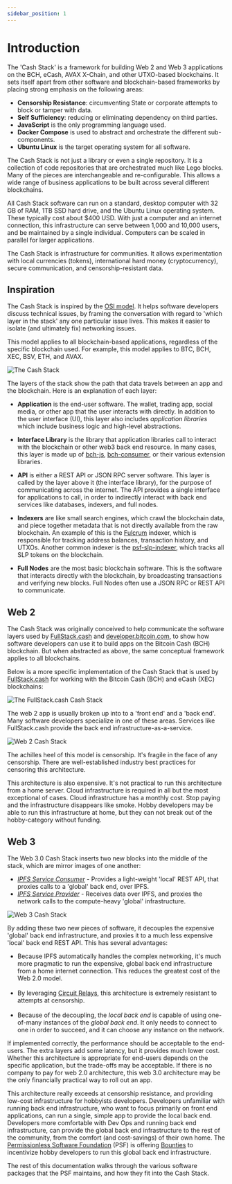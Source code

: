 ```yaml
---
sidebar_position: 1
---
```


# Introduction

The 'Cash Stack' is a framework for building Web 2 and Web 3 applications on the BCH, eCash, AVAX X-Chain, and other UTXO-based blockchains. It sets itself apart from other software and blockchain-based frameworks by placing strong emphasis on the following areas:

- **Censorship Resistance**: circumventing State or corporate attempts to block or tamper with data.
- **Self Sufficiency**: reducing or eliminating dependency on third parties.
- **JavaScript** is the only programming language used.
- **Docker Compose** is used to abstract and orchestrate the different sub-components.
- **Ubuntu Linux** is the target operating system for all software.

The Cash Stack is not just a library or even a single repository. It is a collection of code repositories that are orchestrated much like Lego blocks. Many of the pieces are interchangeable and re-configurable. This allows a wide range of business applications to be built across several different blockchains.

All Cash Stack software can run on a standard, desktop computer with 32 GB of RAM, 1TB SSD hard drive, and the Ubuntu Linux operating system. These typically cost about $400 USD. With just a computer and an internet connection, this infrastructure can serve between 1,000 and 10,000 users, and be maintained by a single individual. Computers can be scaled in parallel for larger applications.

The Cash Stack is infrastructure for communities. It allows experimentation with local currencies (tokens), international hard money (cryptocurrency), secure communication, and censorship-resistant data.

## Inspiration

The Cash Stack is inspired by the [OSI model](https://www.bmc.com/blogs/osi-model-7-layers/). It helps software developers discuss technical issues, by framing the conversation with regard to 'which layer in the stack' any one particular issue lives. This makes it easier to isolate (and ultimately fix) networking issues.

This model applies to all blockchain-based applications, regardless of the specific blockchain used. For example, this model applies to BTC, BCH, XEC, BSV, ETH, and AVAX.


![The Cash Stack](./img/cash-stack-rough.png)

The layers of the stack show the path that data travels between an app and the blockchain. Here is an explanation of each layer:

- **Application** is the end-user software. The wallet, trading app, social media, or other app that the user interacts with directly. In addition to the user interface (UI), this layer also includes *application libraries* which include business logic and high-level abstractions.

- **Interface Library** is the library that application libraries call to interact with the blockchain or other web3 back end resource. In many cases, this layer is made up of [bch-js](https://www.npmjs.com/package/@psf/bch-js), [bch-consumer](https://www.npmjs.com/package/bch-consumer), or their various extension libraries.

- **API** is either a REST API or JSON RPC server software. This layer is called by the layer above it (the interface library), for the purpose of communicating across the internet. The API provides a single interface for applications to call, in order to indirectly interact with back end services like databases, indexers, and full nodes.

- **Indexers** are like small search engines, which crawl the blockchain data, and piece together metadata that is not directly available from the raw blockchain. An example of this is the [Fulcrum](https://github.com/Permissionless-Software-Foundation/docker-fulcrum) indexer, which is responsible for tracking address balances, transaction history, and UTXOs. Another common indexer is the [psf-slp-indexer](https://github.com/Permissionless-Software-Foundation/psf-slp-indexer), which tracks all SLP tokens on the blockchain.

- **Full Nodes** are the most basic blockchain software. This is the software that interacts directly with the blockchain, by broadcasting transactions and verifying new blocks. Full Nodes often use a JSON RPC or REST API to communicate.

## Web 2

The Cash Stack was originally conceived to help communicate the software layers used by [FullStack.cash](https://fullstack.cash) and [developer.bitcoin.com](https://developer.bitcoin.com/), to show how software developers can use it to build apps on the Bitcoin Cash (BCH) blockchain. But when abstracted as above, the same conceptual framework applies to all blockchains.

Below is a more specific implementation of the Cash Stack that is used by [FullStack.cash](https://fullstack.cash) for working with the Bitcoin Cash (BCH) and eCash (XEC) blockchains:

![The FullStack.cash Cash Stack](./img/cash-stack-annotated.png)

The web 2 app is usually broken up into to a 'front end' and a 'back end'. Many software developers specialize in one of these areas. Services like FullStack.cash provide the back end infrastructure-as-a-service.

![Web 2 Cash Stack](./img/cash-stack-web-2.png)

The achilles heel of this model is censorship. It's fragile in the face of any censorship. There are well-established industry best practices for censoring this architecture.

This architecture is also expensive. It's not practical to run this architecture from a home server. Cloud infrastructure is required in all but the most exceptional of cases. Cloud infrastructure has a monthly cost. Stop paying and the infrastructure disappears like smoke. Hobby developers may be able to run this infrastructure at home, but they can not break out of the hobby-category without funding.

## Web 3

The Web 3.0 Cash Stack inserts two new blocks into the middle of the stack, which are mirror images of one another:

- *[IPFS Service Consumer](https://github.com/Permissionless-Software-Foundation/ipfs-bch-wallet-consumer)* - Provides a light-weight 'local' REST API, that proxies calls to a 'global' back end, over IPFS.
- *[IPFS Service Provider](https://github.com/Permissionless-Software-Foundation/ipfs-bch-wallet-service)* - Receives data over IPFS, and proxies the network calls to the compute-heavy 'global' infrastructure.


![Web 3 Cash Stack](./img/cash-stack-web-3.png)

By adding these two new pieces of software, it decouples the expensive 'global' back end infrastructure, and proxies it to a much less expensive 'local' back end REST API. This has several advantages:

- Because IPFS automatically handles the complex networking, it's much more pragmatic to run the expensive, global back end infrastructure from a home internet connection. This reduces the greatest cost of the Web 2.0 model.<br /><br />
- By leveraging [Circuit Relays](https://docs.libp2p.io/concepts/circuit-relay/), this architecture is extremely resistant to attempts at censorship.<br /><br />
- Because of the decoupling, the _local back end_ is capable of using one-of-many instances of the _global back end_. It only needs to connect to one in order to succeed, and it can choose any instance on the network.

If implemented correctly, the performance should be acceptable to the end-users. The extra layers add some latency, but it provides much lower cost. Whether this architecture is appropriate for end-users depends on the specific application, but the trade-offs may be acceptable. If there is no company to pay for web 2.0 architecture, this web 3.0 architecture may be the only financially practical way to roll out an app.

This architecture really exceeds at censorship resistance, and providing low-cost infrastructure for hobbyists developers. Developers unfamiliar with running back end infrastructure, who want to focus primarily on front end applications, can run a single, simple app to provide the local back end. Developers more comfortable with Dev Ops and running back end infrastructure, can provide the global back end infrastructure to the rest of the community, from the comfort (and cost-savings) of their own home. The [Permissionless Software Foundation](https://psfoundation.cash) (PSF) is offering [Bounties](https://github.com/Permissionless-Software-Foundation/bounties) to incentivize hobby developers to run this global back end infrastructure.

The rest of this documentation walks through the various software packages that the PSF maintains, and how they fit into the Cash Stack.
